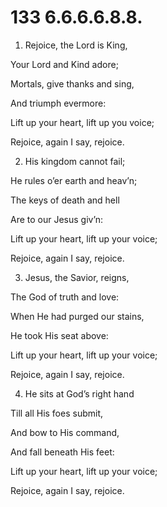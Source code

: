# 133 6.6.6.6.8.8.

1.  Rejoice, the Lord is King,

Your Lord and Kind adore;

Mortals, give thanks and sing,

And triumph evermore:

Lift up your heart, lift up you voice;

Rejoice, again I say, rejoice.

2.  His kingdom cannot fail;

He rules o’er earth and heav’n;

The keys of death and hell

Are to our Jesus giv’n:

Lift up your heart, lift up your voice;

Rejoice, again I say, rejoice.

3.  Jesus, the Savior, reigns,

The God of truth and love:

When He had purged our stains,

He took His seat above:

Lift up your heart, lift up your voice;

Rejoice, again I say, rejoice.

4.  He sits at God’s right hand

Till all His foes submit,

And bow to His command,

And fall beneath His feet:

Lift up your heart, lift up your voice;

Rejoice, again I say, rejoice.

